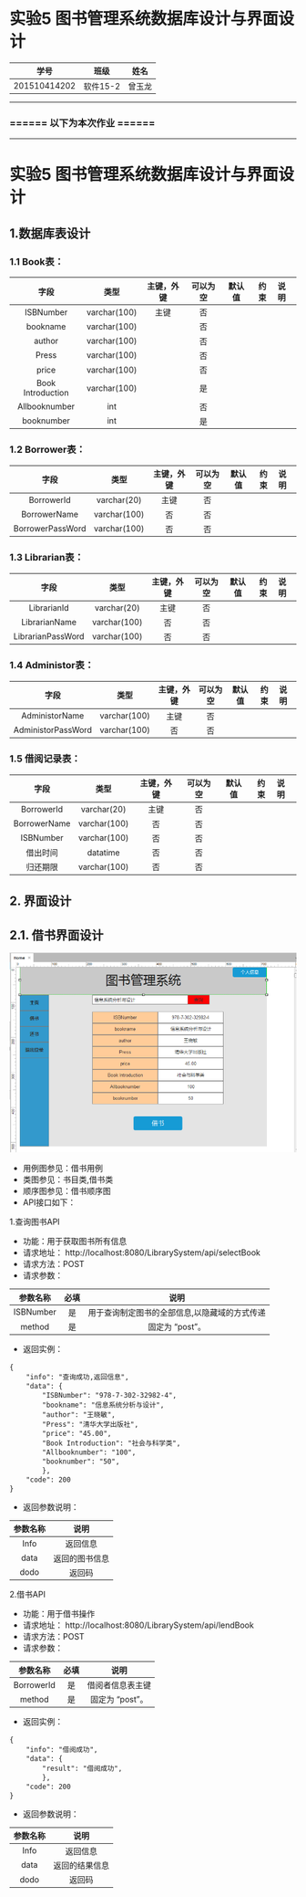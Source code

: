 # 实验5 图书管理系统数据库设计与界面设计

|学号|班级|姓名|
|:---------------:|:------------:|:------------:|
|201510414202|软件15-2|曾玉龙|

***
### ====== 以下为本次作业 ======
- - -
# 实验5 图书管理系统数据库设计与界面设计
## 1.数据库表设计
### 1.1 Book表：

|字段 |类型 |主键，外键 |可以为空 |默认值|约束|说明|
|:-------:|:-------------:|:------:|:----:|:---:|:----:|:-----|
|ISBNumber|varchar(100)|主键    |否| | | |
|bookname|varchar(100)|   |否| | | |
|author|varchar(100)|    |否|  |  |  |  
|Press|varchar(100)|  |否| | | |
|price|varchar(100)|  |否| | | |
|Book Introduction|varchar(100)|   |是|  |  |  |  
|Allbooknumber|int|  |否| | | |
|booknumber|int|   |是|  |  |  |   

### 1.2 Borrower表：

|字段 |类型 |主键，外键 |可以为空 |默认值|约束|说明|
|:-------:|:-------------:|:------:|:----:|:---:|:----:|:-----|
|BorrowerId|varchar(20)|主键    |否| | | |
|BorrowerName|varchar(100)|     否   |否| | | |
|BorrowerPassWord|varchar(100)|  否  |否|  |  |  |  

### 1.3 Librarian表：

|字段 |类型 |主键，外键 |可以为空 |默认值|约束|说明|
|:-------:|:-------------:|:------:|:----:|:---:|:----:|:-----|
|LibrarianId|varchar(20)|主键    |否| | | |
|LibrarianName|varchar(100)|     否   |否| | | |
|LibrarianPassWord|varchar(100)|     否   |否| | | |

### 1.4 Administor表：

|字段 |类型 |主键，外键 |可以为空 |默认值|约束|说明|
|:-------:|:-------------:|:------:|:----:|:---:|:----:|:-----|
|AdministorName|varchar(100)|主键    |否| | | |
|AdministorPassWord|varchar(100)|     否   |否| | | |

### 1.5 借阅记录表：

|字段 |类型 |主键，外键 |可以为空 |默认值|约束|说明|
|:-------:|:-------------:|:------:|:----:|:---:|:----:|:-----|
|BorrowerId|varchar(20)|主键    |否| | | |
|BorrowerName|varchar(100)|  否 |否|  |  |  |  
|ISBNumber|varchar(100)|  否 |否|  |  |  | 
|借出时间|datatime|  否 |否|  |  |  | 
|归还期限|varchar(100)|  否 |否|  |  |  | 

## 2. 界面设计
## 2.1. 借书界面设计

  
![](5.1.png)
- 用例图参见：借书用例
- 类图参见：书目类,借书类
- 顺序图参见：借书顺序图
- API接口如下：  

1.查询图书API
- 功能：用于获取图书所有信息
- 请求地址： http://localhost:8080/LibrarySystem/api/selectBook
- 请求方法：POST
- 请求参数：

|参数名称|必填|说明|
|:-------:|:-------------: | :----------:|
|ISBNumber|是|用于查询制定图书的全部信息,以隐藏域的方式传递 |
|method|是|固定为 “post”。|

- 返回实例：
```
{
    "info": "查询成功,返回信息",
    "data": {
        "ISBNumber": "978-7-302-32982-4",
        "bookname": "信息系统分析与设计",
        "author": "王晓敏",
        "Press": "清华大学出版社",
        "price": "45.00",
        "Book Introduction": "社会与科学类",
        "Allbooknumber": "100",
        "booknumber": "50",
        },
    "code": 200
}
```
- 返回参数说明：
    
|参数名称|说明|
|:-------:|:-------------: |
|Info|返回信息|
|data|返回的图书信息|
|dodo|返回码|

2.借书API
- 功能：用于借书操作
- 请求地址： http://localhost:8080/LibrarySystem/api/lendBook
- 请求方法：POST
- 请求参数：

|参数名称|必填|说明|
|:-------:|:-------------: | :----------:|
|BorrowerId|是|借阅者信息表主键 |
|method|是|固定为 “post”。|

- 返回实例：
```
{
    "info": "借阅成功",
    "data": {
        "result": "借阅成功",
        },
    "code": 200
}
```
- 返回参数说明：
    
|参数名称|说明|
|:-------:|:-------------: |
|Info|返回信息|
|data|返回的结果信息|
|dodo|返回码|
